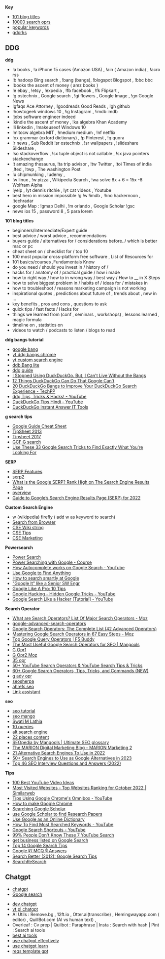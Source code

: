 **Key**
* [101 blog titles](https://seo.co/blog-post-title-ideas/)
* [10000 search oprs](https://www.optimizesmart.com/10000-search-engine-queries-for-your-link-building-campaign/)
* [popular keywords](https://www.wordstream.com/popular-keywords)
* [gdorks](https://exposingtheinvisible.org/en/guides/google-dorking/)


## DDG
**ddg**
* !a books  , !a iPhone 15 cases (Amazon USA) ,   !ain  ( Amazon india) , !acro rss
* !b hadoop Bing search , !bang (bangs),  !blogspot  Blogspot , !bbc bbc
* !books the ascent of money ( amz books )
* !e ebay , !etsy , !expedia ,  !fb facebook , !fk  Flipkart ,
* !g ostechnix , Google search , !gi flowers , Google Image , !gn  Google News 
* !gfaqs Ace Attorney , !goodreads Good Reads ,  !gh github
* !howtogeek windows 10 ,  !ig Instagram , !imdb imdb 
* !jobs software engineer  indeed 
* !kindle the ascent of money , !ka algebra  Khan Academy
* !li linkedin  ,  !makeuseof Windows 10 
* !mitocw algebra  MIT , !medium medium  ,  !nf  netflix 
* !ox grammar (oxford dictionary) , !p Pinterest  , !q quora
* !r news , Sub Reddit !sr ostechnix , !sr wallpapers , !slideshare  Slideshare , 
* !so stackoverflow ,  !sx tuple object is not callable ,  !sx java pointers  stackexchange 
* !t amazing thesaurus,  !ta trip advisor  , !tw Twitter  , !toi Times of india  ,!ted  , !twp , The washington Post 
* !u chipmunking , !udemy  , 
* !w linux  , !w pizza ,  Wikipedia Search ,  !wa solve 8x + 6 = 15x -8 Wolfram Alpha 
* !yelp , !yt dennis ritchie  , !yt cat videos ,  Youtube 
* best hero in mission impossible !g !w !imdb , !hno hackernoon , !techradar 
* google Map : !gmap Delhi , !m orlando  , Google Scholar !gsc  
* news ios 15 , password 8 , 5 para lorem  

**101 blog titles**
* beginners/Intermediate/Expert guide
* best advice / worst advice  , recommendations
* buyers guide / alternatives for / considerations before../ which is better mac or pc
* cheat sheet on / checklist for / top 10 
* 100 most popular cross-platform free software , List of Resources for
* 101 basics/courses ,Fundamentals  Know 
* do you need / should you invest in / history of / 
* hacks for / anatomy of  / practical guide / how i made
* how to right way / how to in wrong way / best way / How to __ in X Steps
* how to solve biggest problem in / habits of / ideas for / mistakes in 
* how to troubleshoot / reasons marketing campaign is not working 
* inspirational quotes , predictions about future of  ,  trends about , new in ...
* key benefits , pros and cons , questions to ask
* quick tips / fast facts / Hacks for 
* things we learned from (conf , seminars , workshops) , lessons learned , magic formula
* timeline on , statistics on 
* videos to watch / podcasts to listen / blogs to read


**ddg bangs tutorial**
* [google bang](https://jerrynsh.com/how-to-google-with-a-bang/)
* [yt ddg bangs chrome](https://www.youtube.com/watch?v=CkpTB0ZGcy4&list=PLmMyXRtEtJEaMk5au5y8p8avI5kJuQPHS&index=2&pp=gAQBiAQB)
* [yt custom search engine](https://www.youtube.com/watch?v=BuiUp675j2M&list=PLmMyXRtEtJEaMk5au5y8p8avI5kJuQPHS&index=16&pp=gAQBiAQB)
* [ddb Bang lite](https://duckduckgo.com/bang_lite.html)
* [ddg guide](https://brettterpstra.com/2019/03/07/the-ultimate-guide-to-duckduckgo/)
* [I Stopped Using DuckDuckGo. But, I Can't Live Without the Bangs](https://www.youtube.com/watch?v=gthBmRxDFlo&list=WL&index=23)
* [12 Things DuckDuckGo Can Do That Google Can't](https://www.gadgets360.com/internet/features/12-things-duckduckgo-can-do-that-google-cant-596526)
* [20 DuckDuckGo Bangs to Improve Your DuckDuckGo Search Experience - TechPP](https://techpp.com/2021/12/07/best-duckduckgo-bangs/)
* [ddg Tips, Tricks & Hacks! - YouTube](https://www.youtube.com/watch?v=lG02jB01KIE&list=PLmMyXRtEtJEYDIIpS02idBayhY-00iZwY&index=19)
* [DuckDuckGo Tips Hindi - YouTube](https://www.youtube.com/watch?v=fORncLOJY3A&list=PLmMyXRtEtJEbp_c9Q3K7rT_9Z_76niO6X&index=21)
* [DuckDuckGo Instant Answer IT Tools](https://www.youtube.com/watch?v=Sk1NCCMxvys&list=PLmMyXRtEtJEbp_c9Q3K7rT_9Z_76niO6X&index=15)

**g search tips**
* [Google Guide Cheat Sheet](https://www.googleguide.com/print/adv_op_ref.pdf)
* [TipSheet 2013](https://searchresearch1.blogspot.com/2013/06/tipsheet-for-ire-2013-ire13.html)
* [Tipsheet 2017](https://fia.umd.edu/media/searchworkshop/search-workshop-tipsheet-april-2016.pdf)
* [GCF G search](https://edu.gcfglobal.org/en/searchbetter/google-search-tips/1/#)
* [Use These 33 Google Search Tricks to Find Exactly What You're Looking For](https://zapier.com/blog/advanced-google-search-tricks/)


**SERP**
* [SERP Features](https://www.sistrix.com/ask-sistrix/google-index-google-bot-crawler/google-serp-features-result-types-in-the-search-results/)
* [serp2](https://www.redantsolutions.com/resources/serp-features-guide/)
* [What is the Google SERP? Rank High on The Search Engine Results Page](https://ignitevisibility.com/serp/)
* [overview](https://www.searchenginejournal.com/serp-search-engine-results-page-features-guide/377094/#close)
* [Guide to Google’s Search Engine Results Page (SERP) for 2022](https://www.oberlo.in/blog/serp-google-search-engine-results)

**Custom Search Engine**
* w (wikipedia) firefly ( add w as keyword to search)
* [Search from Browser](https://en.wikipedia.org/wiki/Help:Searching_from_a_web_browser)
* [CSE Wiki string](https://www.quora.com/How-can-I-make-Chrome-search-Wikipedia-for-X-when-I-type-wp-X-into-the-location-bar)
* [CSE Tips](https://www.androidpolice.com/2021/07/10/the-ultimate-guide-to-custom-search-engines-on-chrome/)
* [CSE Marketing](https://zapier.com/blog/best-chrome-setup-marketers/#custom-search-engines)

**Powersearch**
* [Power Search](https://www.amttraining.com/knowledgebank/productivity-enhancers/power-searching-with-google/)
* [Power Searching with Google - Course](https://coursebuilder.withgoogle.com/sample/course?use_last_location=true)
* [How Autocomplete works on Google Search - YouTube](https://www.youtube.com/watch?v=us9tUY_yN7Y&list=PLmMyXRtEtJEaqENzpkEig2KfPsOkfhQWX&index=12)
* [Use Google to Find Anything](https://www.youtube.com/watch?v=bFANqJb7XGo&list=PLmMyXRtEtJEaqENzpkEig2KfPsOkfhQWX&index=20)
* [How to search smartly at Google](https://www.youtube.com/watch?v=2ZV1S-zNqQ8&list=PLmMyXRtEtJEYDIIpS02idBayhY-00iZwY&index=10)
* ["Google It" like a Senior SW Engr](https://www.youtube.com/watch?v=cEBkvm0-rg0&list=PLmMyXRtEtJEaqENzpkEig2KfPsOkfhQWX&index=21)
* [Google Like A Pro: 10 Tips](https://www.youtube.com/watch?v=233YZ6Fh1v4&list=PLmMyXRtEtJEaqENzpkEig2KfPsOkfhQWX&index=22)
* [Google Hacking - Hidden Google Tricks - YouTube](https://www.youtube.com/watch?v=Ft5gND96EBk&list=PLmMyXRtEtJEaqENzpkEig2KfPsOkfhQWX&index=16)
* [Google Search Like a Hacker [Tutorial] - YouTube](https://www.youtube.com/watch?v=z8_qz938wFU&list=PLmMyXRtEtJEaqENzpkEig2KfPsOkfhQWX&index=24)


**Search Operator**
* [What are Search Operators? List Of Major Search Operators - Moz](https://moz.com/learn/seo/search-operators)
* [google-advanced-search-operators](https://www.wtmdigital.com/wp-content/uploads/2014/10/google-advanced-search-operators.pdf)
* [Google Search Operators: The Complete List (42 Advanced Operators)](https://ahrefs.com/blog/google-advanced-search-operators/)
* [Mastering Google Search Operators in 67 Easy Steps - Moz](https://moz.com/blog/mastering-google-search-operators-in-67-steps)
* [Top Google Query Operators | F5 Buddy](https://www.f5buddy.com/top-google-query-operators-that-every-seo-expert-should-know/)
* [The Most Useful Google Search Operators for SEO | Mangools](https://mangools.com/blog/google-advanced-search-operators/amp/)
* [G Opr1](https://seosandwitch.com/google-search-operators/)
* [G Opr2 Moz](https://moz.com/blog/mastering-google-search-operators-in-67-steps)
* [35 opr](https://www.semrush.com/blog/google-search-operators/)
* [50+ YouTube Search Operators & YouTube Search Tips & Tricks](https://seosly.com/blog/youtube-search-operators/)
* [60+ Google Search Operators, Tips, Tricks, and Commands (NEW)](https://seosherpa.com/search-operators/)
* [g adv opr](https://mangools.com/blog/google-advanced-search-operators/amp/)
* [seosherpa](https://seosherpa.com/search-operators/)
* [ahrefs seo](https://ahrefs.com/blog/google-advanced-search-operators/)
* [Link assistant](https://www.link-assistant.com/news/google-search-operators.html)

**seo**
* [seo tutorial](https://www.f5buddy.com/top-google-query-operators-that-every-seo-expert-should-know/)
* [seo mango](https://mangools.com/blog/seopedia/)
* [Swati M Lathia](https://swatilathia.wordpress.com/)
* [10 queries](https://learn.g2.com/types-of-search-queries)
* [alt search engine](https://kinsta.com/blog/alternative-search-engines/)
* [22 places content](https://www.searchenginejournal.com/content-marketing/places-to-share/)
* [SEOpedia by Mangools | Ultimate SEO glossary](https://mangools.com/blog/seopedia/)
* [The MARION Digital Marketing Blog - MARION Marketing 2](https://www.marion.com/marion-blog/page/2/)
* [21 Alternative Search Engines To Use in 2022](https://kinsta.com/blog/alternative-search-engines/)
* [50+ Search Engines to Use as Google Alternatives in 2023](https://www.stanventures.com/blog/top-search-engines-list/)
* [Top 46 SEO Interview Questions and Answers (2022)](https://career.guru99.com/top-35-seo-interview-questions/)

**Tips**
* [100 Best YouTube Video Ideas](https://www.simplilearn.com/tutorials/social-media-marketing-tutorial/youtube-video-ideas)
* [Most Visited Websites - Top Websites Ranking for October 2022 | Similarweb](https://www.similarweb.com/top-websites/)
* [Tips Using Google Chrome's Omnibox - YouTube](https://www.youtube.com/watch?v=3z-0haPgtoo&list=PLmMyXRtEtJEYDIIpS02idBayhY-00iZwY&index=15)
* [How to make Google Chrome ](https://www.youtube.com/watch?v=C3V0_IAzUGs&list=PLmMyXRtEtJEYDIIpS02idBayhY-00iZwY&index=18)
* [Searching Google Scholar](https://www.youtube.com/watch?v=sdDEPdMkdo0&list=PLmMyXRtEtJEaqENzpkEig2KfPsOkfhQWX&index=1)
* [use Google Scholar to find Research Papers](https://www.youtube.com/watch?v=0Q8A-KnBdrk&list=PLmMyXRtEtJEaqENzpkEig2KfPsOkfhQWX&index=24)
* [Use Google as an Online Dictionary](https://www.youtube.com/watch?v=Ff8K2T8WhxM&list=PLmMyXRtEtJEaqENzpkEig2KfPsOkfhQWX&index=16)
* [How To Find Most Searched Keywords - YouTube](https://www.youtube.com/watch?v=dB6QJrZmV-I&list=PLmMyXRtEtJEYDIIpS02idBayhY-00iZwY&index=23)
* [Google Search Shortcuts - YouTube](https://www.youtube.com/watch?v=jiyBGmmoLMM&list=PLmMyXRtEtJEaqENzpkEig2KfPsOkfhQWX&index=11)
* [99% People Don't Know These 7 YouTube Search](https://www.youtube.com/watch?v=pOcIbSWec28&list=PLmMyXRtEtJEaqENzpkEig2KfPsOkfhQWX&index=6)
* [get business listed on Google Search](https://www.youtube.com/watch?v=muwk3gGqUZ4&list=PLmMyXRtEtJEaqENzpkEig2KfPsOkfhQWX&index=15)
* [Top 14 Google Search Tips](https://www.youtube.com/watch?v=DIuo_QL4sAQ&list=PLmMyXRtEtJEaqENzpkEig2KfPsOkfhQWX&index=23)
* [Google वर MCQ चे Answers](https://www.youtube.com/watch?v=nTGpmkAzGZ8&list=PLmMyXRtEtJEaqENzpkEig2KfPsOkfhQWX&index=3)
* [Search Better (2012): Google Search Tips](https://edu.gcfglobal.org/en/searchbetter/google-search-tips/1/)
* [SearchReSearch](https://searchresearch1.blogspot.com/)

 
## Chatgpt
- [chatgpt](#Chatgpt)
- [Google search](#GoogleSearch)
* [dev chatgpt](https://www.youtube.com/watch?v=sTeoEFzVNSc)
* [yt pl chatgpt](https://www.youtube.com/playlist?list=PL2Jn4_RetiGQ7iFwgWivNg8XIpNiX1ScO)
* AI Utils : Remove.bg , 12ft.io , Otter.ai(transcribe) , Hemingwayapp.com ( editor) , QuillBot.com (AI vs human text) ,
* Overleaf : Cv prep | Quilbot : Paraphrase  | Insta : Search with hash | Pint : Search ai tools
* [best ai tools](https://youtu.be/eFy8tepEByw?si=U13WBIEPfgUUyNdy)
* [use chatgpt effectively](https://www.youtube.com/watch?v=IKkwyPQwdBg&list=PLmMyXRtEtJEb0qXMQIZEvGmTDqDLuxkCA&index=31&pp=gAQBiAQB)
* [use chatgpt learn](https://www.youtube.com/watch?v=MnDudvCyWpc&list=PLmMyXRtEtJEb0qXMQIZEvGmTDqDLuxkCA&index=21&pp=gAQBiAQB)
* [reqs template gpt](https://www.youtube.com/watch?v=cDEgHCWhP-k&list=PLmMyXRtEtJEb0qXMQIZEvGmTDqDLuxkCA&index=39&pp=gAQBiAQB)






